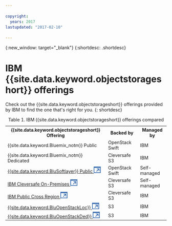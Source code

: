```yaml
---

copyright:
  years: 2017
lastupdated: "2017-02-10"

---
```

{:new_window: target="_blank"}
{:shortdesc: .shortdesc}



# IBM {{site.data.keyword.objectstorageshort}} offerings

Check out the {{site.data.keyword.objectstorageshort}} offerings provided by IBM to find the one that's right for you.
{: shortdesc}

<table>
<caption> Table 1. IBM {{site.data.keyword.objectstorageshort}} offerings compared </caption>
  <tr>
    <th> {{site.data.keyword.objectstorageshort}} Offering  </th>
    <th> Backed by </th>
    <th> Managed by </th>
  </tr>
  <tr>
    <td> {{site.data.keyword.Bluemix_notm}} Public </td>
    <td> OpenStack Swift </td>
    <td> IBM </td>
  </tr>
  <tr>
    <td> {{site.data.keyword.Bluemix_notm}} Dedicated </td>
    <td> Cleversafe S3 </td>
    <td> IBM </td>
  </tr>
  <tr>
    <td>  <a href="https://knowledgelayer.softlayer.com/topic/object-storage">{{site.data.keyword.BluSoftlayer}} Public <img src="../../icons/launch-glyph.svg" alt="External link icon"></a> </td>
    <td> OpenStack Swift </td>
    <td> Self-managed </td>
  </tr>
  <tr>
    <td> <a href="https://www.cleversafe.com/platform/flexible-deployment">IBM Cleversafe On-Premises <img src="../../icons/launch-glyph.svg" alt="External link icon"></a> </td>
    <td> Cleversafe S3 </td>
    <td> Self-managed </td>
  </tr>
  <tr>
    <td> <a href="https://pages.github.ibm.com/nicholas-lange/cos-docs/beta/">IBM Public Cross Region <img src="../../icons/launch-glyph.svg" alt="External link icon"></a> </td>
    <td> Cleversafe S3 </td>
    <td> IBM </td>
  </tr>
  <tr>
    <td>  <a href="http://ibm-blue-box-help.github.io/help-documentation/">{{site.data.keyword.BluOpenStackLoc}} <img src="../../icons/launch-glyph.svg" alt="External link icon"></a> </td>
    <td> S3 </td>
    <td> IBM </td>
  </tr>
  <tr>
    <td>  <a href="http://ibm-blue-box-help.github.io/help-documentation/">{{site.data.keyword.BluOpenStackDed}} <img src="../../icons/launch-glyph.svg" alt="External link icon"></a> </td>
    <td> S3 </td>
    <td> IBM </td>
  </tr>
</table>
